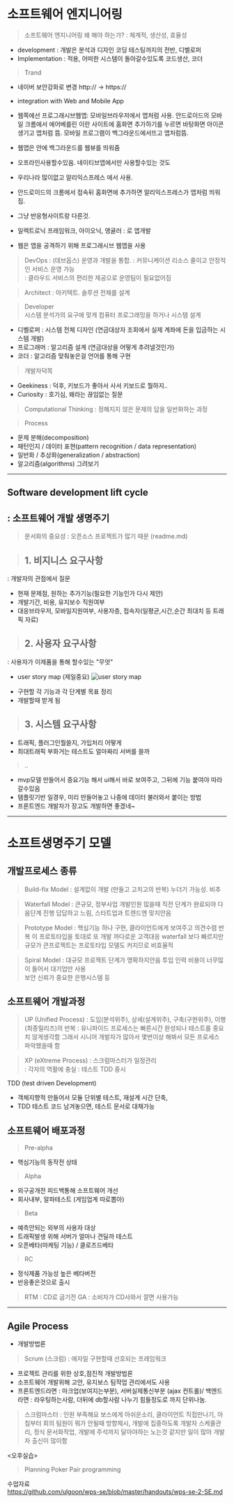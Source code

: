 # 소프트웨어 엔지니어링 

> 소프트웨어 엔지니어링 왜 해야 하는가?
: 체계적, 생산성, 효율성

- development : 개발은 분석과 디자인 코딩 테스팅까지의 전반, 디벨로퍼 
- Implementation : 적용, 어떠한 시스템이 돌아갈수있도록 코드생산, 코더  

> Trand  
- 네이버 보안강화로 변경 http:// ->  https:// 
- integration with Web and Mobile App
- 웹쪽에선 프로그래시브웹앱: 모바일브라우저에서 앱처럼 사용. 안드로이드의 모바일 크롬에서 에어베를린 이란 사이트에 홈화면 추가하기를 누르면 바탕화면 아이콘 생기고 앱처럼 뜸.
모바일 프로그램이 백그라운드에서뜨고 앱처럼뜸.
- 웹앱은 안에 백그라운드를  웹뷰를 띄워줌
- 오프라인사용할수있음. 네이티브앱에서만 사용할수있는 것도 
- 우리나라 많이없고 알리익스프레스 에서 사용.

- 안드로이드의 크롬에서 접속뒤 홈화면에 추가하면 알리익스프레스가 앱처럼 띄워짐.
- 그냥 반응형사이트랑 다른것.
- 일렉트로닉 프레임워크, 아이오닉, 앵귤러 : 로 앱개발  
- 웹은 앱을 공격하기 위해 프로그래시브 웹앱을 사용
 

> DevOps 
: (데브옵스) 운영과 개발을 통합.
: 커뮤니케이션 리소스 줄이고 안정적인 서비스 운영 가능  
: 클라우드 서비스의 편리한 제공으로 운영팀이 필요없어짐

> Architect 
: 아키텍트. 솔루션 전체를 설계

> Developer  
시스템 분석가의 요구에 맞게 컴퓨터 프로그래밍을 하거나 시스템 설계
- 디벨로퍼 : 시스템 전체 디자인 (연금대상자 조회에서 실제 계좌에 돈을 입금하는 시스템 개발)
- 프로그래머 : 알고리즘 설계 (연금대상을 어떻게 추려낼것인가)
- 코더 : 알고리즘 맞춰놓은걸 언어를 통해 구현 

> 개발자덕목
- Geekiness : 덕후, 키보드가 좋아서 사서 키보드로 뭘하지..
- Curiosity : 호기심, 왜라는 끊임없는 질문

> Computational Thinking 
: 정해지지 않은 문제의 답을 일반화하는 과정 

> Process 
- 문제 분해(decomposition)
- 패턴인지 / 데이터 표현(pattern recognition / data representation)
- 일반화 / 추상화(generalization / abstraction)
- 알고리즘(algorithms) 그려보기 

<hr>

## Software development lift cycle
: 소프트웨어 개발 생명주기
---

> 문서화의 중요성
: 오픈소스 프로젝트가 많기 때문 (readme.md)

> ## 1. 비지니스 요구사항
: 개발자의 관점에서 질문
  - 현재 문제점, 원하는 추가기능(필요한 기능인가 다시 제안) 
  - 개발기간, 비용, 유지보수 직원여부   
  - 대응브라우저, 모바일지원여부, 사용자층, 접속자(일평균,시간,순간 최대치 등 트래픽 자료)   
 
> ## 2. 사용자 요구사항 
: 사용자가 이제품을 통해 할수있는 "무엇"

* user story map (제일중요) 
![user story map](https://camo.githubusercontent.com/2112b73e136a3c9fbd6bb1274405d27b3af16b7a/68747470733a2f2f693137796a337237736c6a326867733378323434756579397a2d7770656e67696e652e6e6574646e612d73736c2e636f6d2f77702d636f6e74656e742f75706c6f6164732f6564642f323031362f30332f4244554b2d36332d557365722d53746f72792d4d61702d54656d706c6174652d4167696c652d7630352d322d72656c65617365732d383530783630302e706e67)
- 구현할 각 기능과 각 단계별 목표 정리
- 개발할때 받게 됨 
  

> ## 3. 시스템 요구사항
- 트래픽, 플러그인뭘쓸지, 가입처리 어떻게 
- 최대트래픽 부화거는 테스트도 얼마짜리 서버를 쓸까 

> .. 
- mvp모델 만들어서 중요기능 해서 ui해서 바로 보여주고, 그뒤에 기능 붙여야 따라갈수있음 
- 탬플릿기반 일경우, 미리 만들어놓고 나중에 데이터 불러와서 붙이는 방법  
- 프론트엔드 개발자가 장고도 개발하면 좋겠네~

<hr>

# 소프트생명주기 모델 

## 개발프로세스 종류 

> Build-fix Model
: 설계없이 개발 (만들고 고치고의 반복)
  누더기 가능성. 비추 

> Waterfall Model
: 큰규모, 정부사업 개발인원 많을때
  직전 단계가 완료되야 다음단계 진행 
  답답하고 느림, 스타트업과 트렌드엔 맞지안음

> Prototype Model
: 핵심기능 하나 구현, 클라이언트에게 보여주고 의견수렴 반복 
  이 프로토타입을 토대로 또 개발
  까다로운 고객대응
  waterfall 보다 빠르지만 규모가 큰프로젝트는 프로토타입 모델도 커지므로 비효율적

> Spiral Model
: 대규모 프로젝트
  단계가 명확하지안음 
  투입 인력 비용이 너무많이 들어서 대기업만 사용  
  보안 신뢰가 중요한 은행시스템 등 


## 소프트웨어 개발과정

> UP (Unified Process) 
: 도입(분석위주), 상세(설계위주), 구축(구현위주), 이행 (최종릴리즈)의 반복
: 유니파이드 프로세스는 빠른시간 완성되나 테스트를 중요치 않게생각함 그래서 시니어 개발자가 많아서 몇번이상 해봐서 모든 프로세스 파악했을때 함  

> XP (eXtreme Process)
: 스크럼마스터가 일정관리   
: 각자의 역활에 충실
: 테스트 TDD 중시 

TDD (test driven Development)
- 객체지향적 만들어서  모듈 단위별 테스트, 재설계 시간 단축,  
- TDD 테스트 코드 남겨놓으면, 테스트 문서로 대채가능 
 


## 소프트웨어 배포과정  
> Pre-alpha
- 핵심기능의 동작전 상태
> Alpha
- 외구공개전 피드백통해 소프트웨어 개선 
- 회사내부, 알파테스트 (게임업계 따로뽑아)
> Beta
- 예측안되는 외부의 사용자 대상
- 트래픽발생 위해 서버가 얼마나 견딜까 테스트  
- 오픈베타(마케팅 기능) / 클로즈드베타
> RC
- 정식제품 가능성 높은 베타버전
- 반응좋은것으로 출시
> RTM : CD로 굽기전 
> GA : 소비자가 CD사와서 깔면 사용가능

<hr>

## Agile Process 
- 개발방법론

> Scrum (스크럼)
: 애자일 구현할때 선호되는 프레임워크 
- 프로젝트 관리를 위한 상호,점진적 개발방법론
- 소프트웨어 개발위해 고안, 유지보스 팀작업 관리에서도 사용 
- 프론트엔드라면 : 마크업(보여지는부분), 서버실제통신부분 (ajax 컨트롤)/ 백엔드라면 : 라우팅하는사람, 더뒤에 db할사람
나누기 힘들정도로 까지 단위나눔.

> 스크럼마스터
: 인원 부족해요 보스에게 아쉬운소리, 클라이언트 직접만나기, 아침부터 회의 팀원이 뭐가 안될때 방향제시, 개발에 집중하도록 개발자 스케줄관리, 정식 문서화작업, 개발에 주석까지 달아야하는 노는것 같지만 일이 많아 개발자 출신이 많이함 


<오후실습>
> Planning Poker
> Pair programming  

수업자료  
<https://github.com/ulgoon/wps-se/blob/master/handouts/wps-se-2-SE.md>



